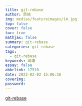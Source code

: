```yaml
---
title: git-rebase
author: 周靖
img: medias/featureimages/14.jpg
top: false
cover: false
toc: true
mathjax: false
summary: git-rebase
categories: git-rebase
tags:
  - git-rebase
keywords: 周靖
essay: false
abbrlink: 17510
date: 2022-02-02 15:06:16
coverImg:
password:
---
```


[git-rebase](https://www.jianshu.com/p/f7ed3dd0d2d8)
